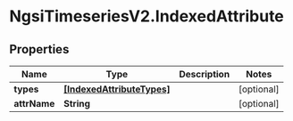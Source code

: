 # NgsiTimeseriesV2.IndexedAttribute

## Properties

| Name         | Type                                                    | Description | Notes      |
| ------------ | ------------------------------------------------------- | ----------- | ---------- |
| **types**    | [**[IndexedAttributeTypes]**](IndexedAttributeTypes.md) |             | [optional] |
| **attrName** | **String**                                              |             | [optional] |
